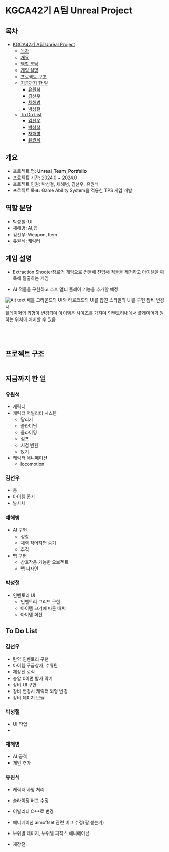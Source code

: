 # KGCA42기 A팀 Unreal Project

## 목차
- [KGCA42기 A팀 Unreal Project](#kgca42기-a팀-unreal-project)
  - [목차](#목차)
  - [개요](#개요)
  - [역할 분담](#역할-분담)
  - [게임 설명](#게임-설명)
  - [프로젝트 구조](#프로젝트-구조)
  - [지금까지 한 일](#지금까지-한-일)
    - [유원석](#유원석)
    - [김선우](#김선우)
    - [채해병](#채해병)
    - [박성철](#박성철)
  - [To Do List](#to-do-list)
    - [김선우](#김선우-1)
    - [박성철](#박성철-1)
    - [채해병](#채해병-1)
    - [유원석](#유원석-1)

## 개요
- 프로젝트 명: **Unreal_Team_Portfolio**
- 프로젝트 기간: 2024.0 ~ 2024.0
- 프로젝트 인원: 박성철, 채해병, 김선우, 유원석
- 프로젝트 목표: Game Ability System을 적용한 TPS 게임 개발

## 역할 분담
- 박성철: UI
- 채해병: AI,맵
- 김선우: Weapon, Item
- 유원석: 캐릭터

## 게임 설명

* Extraction Shooter장르의 게임으로 건물에 진입해 적들을 제거하고 아이템을 획득해 탈출하는 게임

* AI 적들을 구현하고 추후 멀티 플레이 기능을 추가할 예정 



![Alt text](image.png)
배틀 그라운드의 UI와 타르코프의 UI를 합친 스타일의 UI를 구현 장비 변경시  
플레이어의 외형이 변경되며 아이템은 사이즈를 가지며 인벤토리내에서 플레이어가 원하는 위치에 배치할 수 있음
</br></br></br></br>


## 프로젝트 구조
```bash

```


## 지금까지 한 일

### 유원석
* 캐릭터
* 캐릭터 어빌리티 시스템
  * 달리기
  * 슬라이딩
  * 클라이밍
  * 점프
  * 시점 변환
  * 앉기
* 캐릭터 애니메이션
  * locomotion

### 김선우
* 총
* 아이템 줍기
* 발사체
### 채해병
* AI 구현
  * 정찰
  * 체력 적어지면 숨기
  * 추격
* 맵 구현 
  * 상호작용 가능한 오브젝트
  * 맵 디자인
  

### 박성철
* 인벤토리 UI
  *  인벤토리 그리드 구현
  *  아이템 크기에 따른 배치
  *  아이템 회전  
## To Do List

### 김선우
  - 탄약 인벤토리 구현
  - 아이템 구급상자, 수류탄 
  - 재장전 로직
  - 총알 0이면 발사 막기 
  - 장비 UI 구현
  - 장비 변경시 캐릭터 외형 변경
  - 장비 데미지 모듈
  
### 박성철
  - UI 작업
  - 
### 채해병
  - AI 공격
  - 개인 추가

### 유원석
  - 캐릭터 사망 처리 
  - 슬라이딩 버그 수정
  - 어빌리티 C++로 변경
  - 애니메이션 aimoffset 관련 버그 수정(팔 붙는거)
  - 부위별 데미지, 부위별 피직스 애니메이션

  - 재장전


